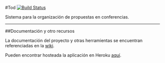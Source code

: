 #Tod [![Build Status](https://travis-ci.org/EIS-Tod/tod.svg?branch=master)](https://travis-ci.org/cravacuore/tod)

Sistema para la organización de propuestas en conferencias.

---

##Documentación y otro recursos

La documentación del proyecto y otras herramientas se encuentran referenciadas en la [wiki](https://github.com/cravacuore/tod/wiki).

Pueden encontrar hosteada la aplicación en Heroku [aquí](http://todconf.herokuapp.com/).

